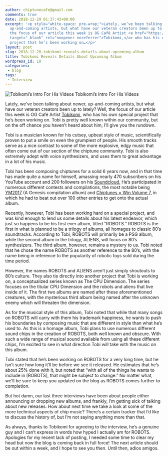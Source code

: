 ```yaml
---
author: chiptunecafe@gmail.com
comments: true
date: 2018-12-29 01:37:43+00:00
excerpt: '<p style="white-space: pre-wrap;">Lately, we’ve been talking about newer,
  up-and-coming artists, but what have our veteran creators been up to lately? Well,
  the focus of our article this week is OG Café Artist <a href="https://www.youtube.com/channel/UCAWgklXUqYbr6On2eLF-zWw"
  target="_blank" rel="noopener noreferrer">Tobikomi,</a> who has his own special
  project that he’s been working on…</p>'
layout: post
slug: 2018-12-28-tobikomi-reveals-details-about-upcoming-album
title: Tobikomi Reveals Details About Upcoming Album
wordpress_id: 10
categories:
 - blog
tags:
 - Interview
---
```


![ Tobikomi’s Intro For His Videos ](https://images.squarespace-cdn.com/content/v1/5bfb3cac1aef1da317d0f89a/1546040385769-J41ZJV3NBAH0Z6IKC0VT/ke17ZwdGBToddI8pDm48kEnXDbp1b5AjnCAkvbMpOK5Zw-zPPgdn4jUwVcJE1ZvWQUxwkmyExglNqGp0IvTJZUJFbgE-7XRK3dMEBRBhUpztpS0Jku_EXnrWMEKp1Gk--O-TwuEAU3na74EB-jYSV7LxtoMSSrzd38eBgHVlYco/Tobikomi.png?format=original)  Tobikomi’s Intro For His Videos
  



Lately, we’ve been talking about newer, up-and-coming artists, but what have our veteran creators been up to lately? Well, the focus of our article this week is OG Café Artist [Tobikomi,](https://www.youtube.com/channel/UCAWgklXUqYbr6On2eLF-zWw) who has his own special project that he’s been working on. Tobi is pretty well known within our community, but on the off chance you haven’t heard about him, I’ll give you the rundown.

Tobi is a musician known for his cutsey, upbeat style of music, scientifically proven to put a smile on even the grumpiest of people. His smooth tracks serve as a nice contrast to some of the more explosive, edgy music that often come out of our section of the chiptune community. Tobi is also extremely adept with voice synthesizers, and uses them to great advantage in a lot of his music.

Tobi has been composing chiptunes for a solid 6 years now, and in that time has made quite a name for himself, amassing nearly 470 subscribers on his YouTube account and 200 followers on his [Soundcloud.](https://soundcloud.com/bryan-ness-699934457) He’s participated in numerous different contests and compilations, the most notable being [YM2017](https://catskullrecords.bandcamp.com/album/ym2017) (A Genesis compilation album) and [Chiptunes = Win Volume 7,](https://chiptuneswin.bandcamp.com/album/chiptunes-win-volume-7) in which he had to beat out over 100 other entries to get onto the actual album.

Recently, however, Tobi has been working hard on a special project, and was kind enough to lend us some details about his latest endeavor, which just so happens to be his first ever album, titled “ROBOTS.” ROBOTS is the first in what is planned to be a trilogy of albums, all homages to classic 80’s soundtracks. According to Tobi, ROBOTS will primarily be a PSG album, while the second album in the trilogy, ALIENS, will focus on 80’s synthesizers. The third album, however, remains a mystery to us. Tobi noted that he chose the name ROBOTS as another reference to the 80’s, with the name being in reference to the popularity of robotic toys sold during the time period.

However, the names ROBOTS and ALIENS aren’t just simply shoutouts to 80’s culture. They also tie directly into another project that Tobi is working on, a conceptualized series known as The CPU Dimension. The series focuses on the titular CPU Dimension and the robots and aliens that live inside of it. The first two albums are named after these aforementioned creatures, with the mysterious third album being named after the unknown enemy which will threaten the dimension.

As for the musical style of this album, Tobi noted that while that many songs on ROBOTS will carry with them his trademark happiness, he wants to push his boundaries by composing music that are different in style than what he’s used to. As this is a homage album, Tobi plans to use numerous different sound chips in the creation of ROBOTS, both well known and obscure. With such a wide range of musical sound available from using all these different chips, I’m excited to see in what direction Tobi will take with the music on this album.

Tobi stated that he’s been working on ROBOTS for a very long time, but he isn’t sure how long it’ll be before we see it released. He estimates that he’s about 25% done with it, but noted that “with all of the things he wants to include in [ROBOTS], that might be subject to change.” No matter what, we’ll be sure to keep you updated on the blog as ROBOTS comes further to completion.

But hot damn, our last three interviews have been about people either announcing or dropping new albums, and frankly, I’m getting sick of talking about new releases. How about next time we take a look at some of the more technical aspects of chip music? There’s a certain tracker that I’d like to discuss the history of, but I’m not saying anything more than that. 

As always, thanks to Tobikomi for agreeing to the interview, he’s a genuine guy and I can’t express in words how hyped I actually am for ROBOTS. Apologies for my recent lack of posting, I needed some time to clear my head but now the blog is coming back in full force! The next article should be out within a week, and I hope to see you then. Until then, adios amigos.
